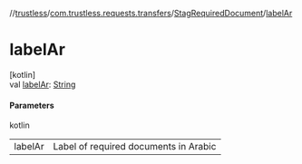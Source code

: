 //[trustless](../../../index.md)/[com.trustless.requests.transfers](../index.md)/[StagRequiredDocument](index.md)/[labelAr](label-ar.md)

# labelAr

[kotlin]\
val [labelAr](label-ar.md): [String](https://kotlinlang.org/api/latest/jvm/stdlib/kotlin/-string/index.html)

#### Parameters

kotlin

| | |
|---|---|
| labelAr | Label of required documents in Arabic |
